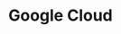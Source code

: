 ---
title: Google Cloud
categories:
  - cloud
docs:
  - id: java
    url: https://java.testcontainers.org/modules/gcloud/
    example: |
      ```java
      var bigtable = new BigtableEmulatorContainer(
        DockerImageName.parse("gcr.io/google.com/cloudsdktool/google-cloud-cli:380.0.0-emulators")
      );
      bigtable.start();
      ```
description: |
  Google's Cloud SDK provides a platform to work with the services provided through their Cloud Platform.
  Currently, this module supports Bigtable, Datastore, Firestore, Spanner, and Pub/Sub emulators.
---